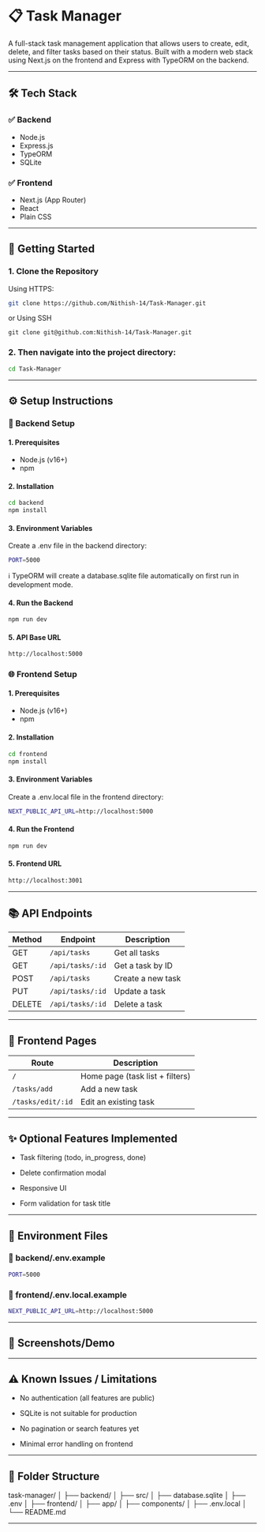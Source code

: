 # 📋 Task Manager

A full-stack task management application that allows users to create, edit, delete, and filter tasks based on their status. Built with a modern web stack using Next.js on the frontend and Express with TypeORM on the backend.

---

## 🛠 Tech Stack

### ✅ Backend
- Node.js
- Express.js
- TypeORM
- SQLite

### ✅ Frontend
- Next.js (App Router)
- React
- Plain CSS

---

## 🚀 Getting Started

### 1. Clone the Repository

Using HTTPS:
```bash
git clone https://github.com/Nithish-14/Task-Manager.git
```

or Using SSH
```
git clone git@github.com:Nithish-14/Task-Manager.git
```

### 2. Then navigate into the project directory:

```bash
cd Task-Manager
```

---

## ⚙️ Setup Instructions

### 🔧 Backend Setup

#### 1. Prerequisites
- Node.js (v16+)
- npm

#### 2. Installation
```bash
cd backend
npm install
```

#### 3. Environment Variables
Create a .env file in the backend directory:
```bash
PORT=5000
```
ℹ️ TypeORM will create a database.sqlite file automatically on first run in development mode.

#### 4. Run the Backend
```bash
npm run dev
```

#### 5. API Base URL
```bash
http://localhost:5000
```

### 🌐 Frontend Setup

#### 1. Prerequisites
- Node.js (v16+)
-  npm

#### 2. Installation
```bash
cd frontend
npm install
```

#### 3. Environment Variables
Create a .env.local file in the frontend directory:
```bash
NEXT_PUBLIC_API_URL=http://localhost:5000
```

#### 4. Run the Frontend
```bash
npm run dev
```

#### 5. Frontend URL
```bash
http://localhost:3001
```

---

## 📚 API Endpoints

| Method | Endpoint         | Description       |
| ------ | ---------------- | ----------------- |
| GET    | `/api/tasks`     | Get all tasks     |
| GET    | `/api/tasks/:id` | Get a task by ID  |
| POST   | `/api/tasks`     | Create a new task |
| PUT    | `/api/tasks/:id` | Update a task     |
| DELETE | `/api/tasks/:id` | Delete a task     |

---

## 📄 Frontend Pages

| Route             | Description                     |
| ----------------- | ------------------------------- |
| `/`               | Home page (task list + filters) |
| `/tasks/add`      | Add a new task                  |
| `/tasks/edit/:id` | Edit an existing task           |

---

## ✨ Optional Features Implemented

- Task filtering (todo, in_progress, done)

- Delete confirmation modal

- Responsive UI

- Form validation for task title

---

## 🧪 Environment Files

### 📁 backend/.env.example
```bash
PORT=5000
```

### 📁 frontend/.env.local.example
```bash
NEXT_PUBLIC_API_URL=http://localhost:5000
```

---

## 📸 Screenshots/Demo

---

## ⚠️ Known Issues / Limitations

- No authentication (all features are public)

- SQLite is not suitable for production

- No pagination or search features yet

- Minimal error handling on frontend

---

## 📁 Folder Structure

task-manager/
│
├── backend/
│   ├── src/
│   ├── database.sqlite
│   ├── .env
│
├── frontend/
│   ├── app/
│   ├── components/
│   ├── .env.local
│
└── README.md

---